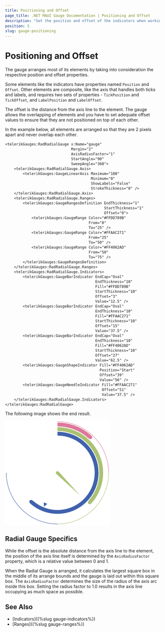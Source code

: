 ```yaml
---
title: Positioning and Offset
page_title: .NET MAUI Gauge Documentation | Positioning and Offset
description: "Set the position and offset of the indicators when working with the Telerik Gauge for .NET MAUI control and learn what the Radial Gauge specifics are."
position: 5
slug: gauge-positioning
---
```


# Positioning and Offset

The gauge arranges most of its elements by taking into consideration the respective position and offset properties.

Some elements like the indicators have properties named `Position` and `Offset`. Other elements are composite, like the axis that handles both ticks and labels, and requires two sets of properties - `TickPosition` and `TickOffset`, and `LabelPosition` and `LabelOffset`.

The offset is the distance from the axis line to the element. The gauge allows the overlapping of elements and you have to set adequate offset values to ensure that they are not positioned on top of each other.

In the example below, all elements are arranged so that they are 2 pixels apart and never overlap each other.

```XAML
<telerikGauges:RadRadialGauge x:Name="gauge"
                              Margin="2"
                              AxisRadiusFactor="1"
                              StartAngle="90"
                              SweepAngle="360">
    <telerikGauges:RadRadialGauge.Axis>
        <telerikGauges:GaugeLinearAxis Maximum="100"
                                       Minimum="0"
                                       ShowLabels="False"
                                       StrokeThickness="0" />
    </telerikGauges:RadRadialGauge.Axis>
    <telerikGauges:RadRadialGauge.Ranges>
        <telerikGauges:GaugeRangesDefinition EndThickness="1"
                                             StartThickness="1"
                                             Offset="0">
            <telerikGauges:GaugeRange Color="#FFDD789B"
                                      From="0"
                                      To="25" />
            <telerikGauges:GaugeRange Color="#FFAAC271"
                                      From="25"
                                      To="50" />
            <telerikGauges:GaugeRange Color="#FF4062AD"
                                      From="50"
                                      To="75" />
        </telerikGauges:GaugeRangesDefinition>
    </telerikGauges:RadRadialGauge.Ranges>
    <telerikGauges:RadRadialGauge.Indicators>
        <telerikGauges:GaugeBarIndicator EndCap="Oval"
                                         EndThickness="10"
                                         Fill="#FFDD789B"
                                         StartThickness="10"
                                         Offset="3"
                                         Value="12.5" />
        <telerikGauges:GaugeBarIndicator EndCap="Oval"
                                         EndThickness="10"
                                         Fill="#FFAAC271"
                                         StartThickness="10"
                                         Offset="15"
                                         Value="37.5" />
        <telerikGauges:GaugeBarIndicator EndCap="Oval"
                                         EndThickness="10"
                                         Fill="#FF4062AD"
                                         StartThickness="10"
                                         Offset="27"
                                         Value="62.5" />
        <telerikGauges:GaugeShapeIndicator Fill="#FF4062AD"
                                           Position="Start"
                                           Offset="39"
                                           Value="56" />
        <telerikGauges:GaugeNeedleIndicator Fill="#FFAAC271"
                                            Offset="51"
                                            Value="37.5" />
    </telerikGauges:RadRadialGauge.Indicators>
</telerikGauges:RadRadialGauge>
```


The following image shows the end result.

![Gauge example](images/gauge-positioning.png)

## Radial Gauge Specifics

While the offset is the absolute distance from the axis line to the element, the position of the axis line itself is determined by the `AxisRadiusFactor` property, which is a relative value between 0 and 1.

When the Radial Gauge is arranged, it calculates the largest square box in the middle of its arrange bounds and the gauge is laid out within this square box. The `AxisRadiusFactor` determines the size of the radius of the axis arc inside this box. Setting the radius factor to 1.0 results in the axis line occupying as much space as possible.

## See Also

- [Indicators]({%slug gauge-indicators%})
- [Ranges]({%slug gauge-ranges%})
